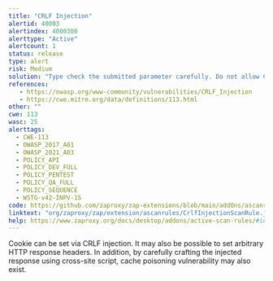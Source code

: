 ```yaml
---
title: "CRLF Injection"
alertid: 40003
alertindex: 4000300
alerttype: "Active"
alertcount: 1
status: release
type: alert
risk: Medium
solution: "Type check the submitted parameter carefully. Do not allow CRLF to be injected by filtering CRLF."
references:
   - https://owasp.org/www-community/vulnerabilities/CRLF_Injection
   - https://cwe.mitre.org/data/definitions/113.html
other: ""
cwe: 113
wasc: 25
alerttags: 
  - CWE-113
  - OWASP_2017_A01
  - OWASP_2021_A03
  - POLICY_API
  - POLICY_DEV_FULL
  - POLICY_PENTEST
  - POLICY_QA_FULL
  - POLICY_SEQUENCE
  - WSTG-v42-INPV-15
code: https://github.com/zaproxy/zap-extensions/blob/main/addOns/ascanrules/src/main/java/org/zaproxy/zap/extension/ascanrules/CrlfInjectionScanRule.java
linktext: "org/zaproxy/zap/extension/ascanrules/CrlfInjectionScanRule.java"
help: https://www.zaproxy.org/docs/desktop/addons/active-scan-rules/#id-40003
---
```

Cookie can be set via CRLF injection. It may also be possible to set arbitrary HTTP response headers. In addition, by carefully crafting the injected response using cross-site script, cache poisoning vulnerability may also exist.
